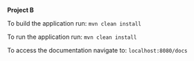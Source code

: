 **Project B**

To build the application run:
`mvn clean install`

To run the application run:
`mvn clean install`

To access the documentation navigate to:
`localhost:8080/docs`